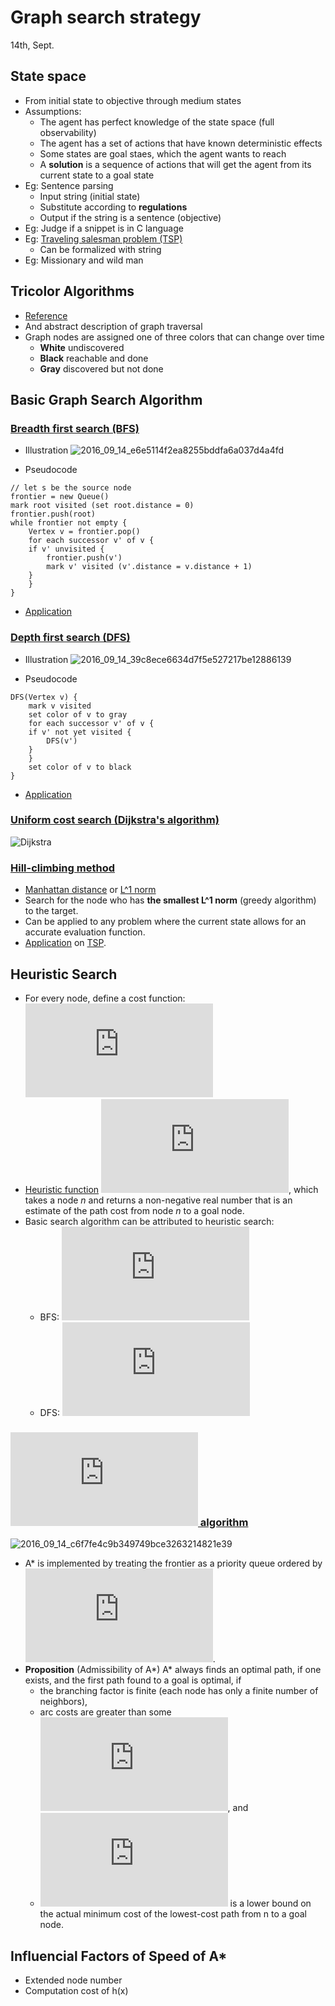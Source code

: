 # Graph search strategy
14th, Sept.

## State space
+ From initial state to objective through medium states
+ Assumptions:
	* The agent has perfect knowledge of the state space (full observability)
	* The agent has a set of actions that have known deterministic effects
	* Some states are goal staes, which the agent wants to reach
	* A **solution** is a sequence of actions that will get the agent from its current state to a goal state
+ Eg: Sentence parsing
	* Input string (initial state)
	* Substitute according to **regulations**
	* Output if the string is a sentence (objective)
+ Eg: Judge if a snippet is in C language
+ Eg: [Traveling salesman problem (TSP)](https://en.wikipedia.org/wiki/Travelling_salesman_problem)
	* Can be formalized with string
+ Eg: Missionary and wild man

## Tricolor Algorithms
* [Reference](http://www.cs.cornell.edu/courses/cs2112/2012sp/lectures/lec24/lec24-12sp.html)
* And abstract description of graph traversal
* Graph nodes are assigned one of three colors that can change over time
	* **White** undiscovered
	* **Black** reachable and done
	* **Gray** discovered but not done

## Basic Graph Search Algorithm
### [Breadth first search (BFS)](https://en.wikipedia.org/wiki/Breadth-first_search)
* Illustration
![2016_09_14_e6e5114f2ea8255bddfa6a037d4a4fd](http://oa5omjl18.bkt.clouddn.com/2016_09_14_e6e5114f2ea8255bddfa6a037d4a4fd.png "BFS for shortest path")

* Pseudocode
```
// let s be the source node
frontier = new Queue()
mark root visited (set root.distance = 0)
frontier.push(root)
while frontier not empty {
    Vertex v = frontier.pop()
    for each successor v' of v {
	if v' unvisited {
	    frontier.push(v')
	    mark v' visited (v'.distance = v.distance + 1)
	}
    }
}
```

* [Application](http://www.geeksforgeeks.org/applications-of-breadth-first-traversal/)

### [Depth first search (DFS)](https://en.wikipedia.org/wiki/Depth-first_search)
* Illustration
![2016_09_14_39c8ece6634d7f5e527217be12886139](http://oa5omjl18.bkt.clouddn.com/2016_09_14_39c8ece6634d7f5e527217be12886139.png "DFS shortest path")

* Pseudocode
```
DFS(Vertex v) {
    mark v visited
    set color of v to gray
    for each successor v' of v {
	if v' not yet visited {
	    DFS(v')
	}
    }
    set color of v to black
}
```

* [Application](http://www.geeksforgeeks.org/applications-of-depth-first-search/)

### [Uniform cost search (Dijkstra's algorithm)](https://en.wikipedia.org/wiki/Dijkstra%27s_algorithm)

![Dijkstra](https://upload.wikimedia.org/wikipedia/commons/5/57/Dijkstra_Animation.gif "Dijkstra's algorithm")

### [Hill-climbing method](https://en.wikibooks.org/wiki/Artificial_Intelligence/Search/Iterative_Improvement/Hill_Climbing)
* [Manhattan distance](https://en.wiktionary.org/wiki/Manhattan_distance) or [L^1 norm](http://mathworld.wolfram.com/L1-Norm.html)
* Search for the node who has **the smallest L^1 norm** (greedy algorithm) to the target.
* Can be applied to any problem where the current state allows for an accurate evaluation function.
* [Application](http://www.psychicorigami.com/2007/05/12/tackling-the-travelling-salesman-problem-hill-climbing/) on [TSP](https://en.wikipedia.org/wiki/Travelling_salesman_problem).

## Heuristic Search
* For every node, define a cost function:
	![equation](http://latex.codecogs.com/svg.latex?f%28n%29%20%3D%20g%28n%29%2Bh%28n%29)
* [Heuristic function](http://artint.info/html/ArtInt_56.html)
![equation](http://latex.codecogs.com/svg.latex?h%28n%29), which takes a node *n* and returns a non-negative real number that is an estimate of the path cost from node *n* to a goal node.
* Basic search algorithm can be attributed to heuristic search:
	+ BFS: ![equation](http://latex.codecogs.com/svg.latex?h%28n%29%20%3D%200%2C%20g%28n%29%20%3D%20d%28n%29)
	+ DFS: ![equation](http://latex.codecogs.com/svg.latex?h%28n%29%20%3D%20%5Cinf%2C%20g%28n%29%20%3D%200%2C%20f%28n%29%20%3D%20h%28n%29)

### [![equation](http://latex.codecogs.com/svg.latex?A%5E%2A) algorithm](http://artint.info/html/ArtInt_57.html)
![2016_09_14_c6f7fe4c9b349749bce3263214821e39](http://oa5omjl18.bkt.clouddn.com/2016_09_14_c6f7fe4c9b349749bce3263214821e39.png "A^* algorithm")

* A* is implemented by treating the frontier as a priority queue ordered by ![equation](http://latex.codecogs.com/svg.latex?f%28p%29).
* **Proposition** (Admissibility of A*) A* always finds an optimal path, if one exists, and the first path found to a goal is optimal, if
	+ the branching factor is finite (each node has only a finite number of neighbors),
	+ arc costs are greater than some ![equation](http://latex.codecogs.com/svg.latex?%5Cepsilon%20%3E%200), and
	+ ![equation](http://latex.codecogs.com/svg.latex?h%28n%29) is a lower bound on the actual minimum cost of the lowest-cost path from n to a goal node.

## Influencial Factors of Speed of A*
* Extended node number
* Computation cost of h(x)

